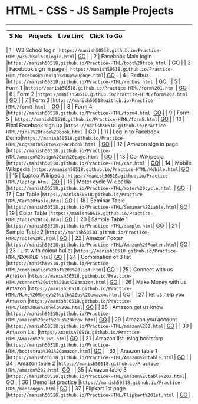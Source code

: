 # HTML - CSS - JS Sample Projects

---

|S.No| Projects | Live Link | Click To Go  |
|:---:| :-------:         |     :-------    | :---: |

| 1 | W3 School login |``https://manish50518.github.io/Practice-HTML/w3%20scl%20login.html``| [GO](https://manish50518.github.io/Practice-HTML/w3%20scl%20login.html) |
| 2 | Facebook Main login |``https://manish50518.github.io/Practice-HTML/boot%20face.html ``| [GO](https://manish50518.github.io/Practice-HTML/boot%20face.html) |
| 3 | Facebook sign in page |`` https://manish50518.github.io/Practice-HTML/facebook%20sign%20up%20page.html``| [GO](https://manish50518.github.io/Practice-HTML/facebook%20sign%20up%20page.html) |
| 4 | Redbus |``https://manish50518.github.io/Practice-HTML/redbus.html ``| [GO](https://manish50518.github.io/Practice-HTML/redbus.html) |
| 5 | Form 1 |``https://manish50518.github.io/Practice-HTML/form%201.htm ``| [GO](https://manish50518.github.io/Practice-HTML/form%201.html) |
| 6 | Form 2 |``https://manish50518.github.io/Practice-HTML/form%202.html ``| [GO](https://manish50518.github.io/Practice-HTML/form%202.html) |
| 7 | Form 3 |``https://manish50518.github.io/Practice-HTML/form3.html ``| [GO](https://manish50518.github.io/Practice-HTML/form3.html) |
| 8 | Form 4 |``https://manish50518.github.io/Practice-HTML/form4.html``| [GO](https://manish50518.github.io/Practice-HTML/form4.html) |
| 9 | Form 5 |`` https://manish50518.github.io/Practice-HTML/form5.html``| [GO](https://manish50518.github.io/Practice-HTML/form5.html) |
| 10 | Final Facebook sign up |``https://manish50518.github.io/Practice-HTML/final%20face%20book.html ``| [GO](https://manish50518.github.io/Practice-HTML/final%20face%20book.html) |
| 11 | Log in to Facebook Demo|``https://manish50518.github.io/Practice-HTML/Log%20in%20to%20Facebook.html ``| [GO](https://manish50518.github.io/Practice-HTML/Log%20in%20to%20Facebook.html) |
| 12 | Amazon sign in page |``https://manish50518.github.io/Practice-HTML/amazon%20sign%20in%20page.html ``| [GO](https://manish50518.github.io/Practice-HTML/amazon%20sign%20in%20page.html) |
| 13 | Car Wikipedia |`` https://manish50518.github.io/Practice-HTML/car.html  ``| [GO](https://manish50518.github.io/Practice-HTML/car.html)|
| 14 | Mobile Wikipedia |`` https://manish50518.github.io/Practice-HTML/Mobile.html ``| [GO](https://manish50518.github.io/Practice-HTML/Mobile.html) |
| 15 | Laptop  Wikipedia |`` https://manish50518.github.io/Practice-HTML/laptop.html ``| [GO](https://manish50518.github.io/Practice-HTML/laptop.html) |
| 16 | Moter cycle Wikipedia |``https://manish50518.github.io/Practice-HTML/moter%20cycle.html ``| [GO](https://manish50518.github.io/Practice-HTML/moter%20cycle.html) |
| 17 | Car Table |``https://manish50518.github.io/Practice-HTML/Car%20table.html``| [GO](https://manish50518.github.io/Practice-HTML/Car%20table.html) |
| 18 | Seminar Table |``https://manish50518.github.io/Practice-HTML/Seminar%20table.html``| [GO](https://manish50518.github.io/Practice-HTML/Seminar%20table.html) |
| 19 | Color Table |``https://manish50518.github.io/Practice-HTML/table%20tag.html``| [GO](https://manish50518.github.io/Practice-HTML/table%20tag.html) |
| 20 | Sample Table 1 |``https://manish50518.github.io/Practice-HTML/sample.html``| [GO](https://manish50518.github.io/Practice-HTML/sample.html) |
| 21 | Sample Table 2 |``https://manish50518.github.io/Practice-HTML/Table%202.html``| [GO](https://manish50518.github.io/Practice-HTML/Table%202.html) |
| 22 | Amazon Footer |``https://manish50518.github.io/Practice-HTML/Amazon%20Footer.html``| [GO](https://manish50518.github.io/Practice-HTML/Amazon%20Footer.html) |
| 23 | List with colour bullet |``https://manish50518.github.io/Practice-HTML/EXAMPLE.html``| [GO](https://manish50518.github.io/Practice-HTML/EXAMPLE.html) |
| 24 | Combination of 3 list |``https://manish50518.github.io/Practice-HTML/combination%20of%203%20list.html``| [GO](https://manish50518.github.io/Practice-HTML/combination%20of%203%20list.html) |
| 25 | Connect with us Amazon |``https://manish50518.github.io/Practice-HTML/connect%20with%20us%20amazon.html``| [GO](https://manish50518.github.io/Practice-HTML/connect%20with%20us%20amazon.html) |
| 26 | Make Money with us Amazon |``https://manish50518.github.io/Practice-HTML/Make%20Money%20eith%20us%20amazon.html``| [GO](https://manish50518.github.io/Practice-HTML/Make%20Money%20eith%20us%20amazon.html) |
| 27 | let us help you Amazon |``https://manish50518.github.io/Practice-HTML/let%20us%20help%20u.html``| [GO](https://manish50518.github.io/Practice-HTML/let%20us%20help%20u.html) |
| 28 | Amazon get us know |``https://manish50518.github.io/Practice-HTML/amazon%20get%20us%20know.html``| [GO](https://manish50518.github.io/Practice-HTML/amazon%20get%20us%20know.html) |
| 29 | Amazon you account |``https://manish50518.github.io/Practice-HTML/amazon%202.html``| [GO](https://manish50518.github.io/Practice-HTML/amazon%202.html) |
| 30 | Amazon List |``https://manish50518.github.io/Practice-HTML/Amazon%20List.html``| [GO](https://manish50518.github.io/Practice-HTML/Amazon%20List.html) |
| 31 | Amazon list using bootstarp |``https://manish50518.github.io/Practice-HTML/bootstrap%201%20amazon.html``| [GO](https://manish50518.github.io/Practice-HTML/bootstrap%201%20amazon.html) |
| 33 | Amazon table 1 |``https://manish50518.github.io/Practice-HTML/Amazon%20table.html``| [GO](https://manish50518.github.io/Practice-HTML/Amazon%20table.html) |
| 34 | Amazon table 2 |``https://manish50518.github.io/Practice-HTML/amazon%202.html``| [GO](https://manish50518.github.io/Practice-HTML/amazon%202.html) |
| 35 | Amazon table 3 |``https://manish50518.github.io/Practice-HTML/amazon%20table%203.html``| [GO](https://manish50518.github.io/Practice-HTML/amazon%20table%203.html) |
| 36 | Demo list practice |``https://manish50518.github.io/Practice-HTML/mansangon.html``| [GO](https://manish50518.github.io/Practice-HTML/mansangon.html) |
| 37 | Flipkart 1st page |``https://manish50518.github.io/Practice-HTML/Flipkart%201st.html ``| [GO](https://manish50518.github.io/Practice-HTML/Flipkart%201st.html) |




